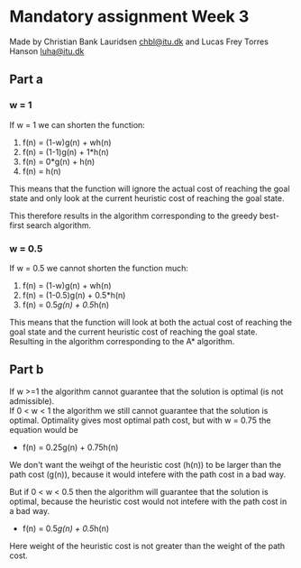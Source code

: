 # Mandatory assignment Week 3

Made by Christian Bank Lauridsen [chbl@itu.dk](mailto:chbl@itu.dk) and Lucas Frey Torres Hanson [luha@itu.dk](mailto:luha@itu.dk)

## Part a

### w = 1

If w = 1 we can shorten the function:

1. f(n) = (1-w)g(n) + wh(n)
2. f(n) = (1-1)g(n) + 1*h(n)
3. f(n) = 0*g(n) + h(n)
4. f(n) = h(n)

This means that the function will ignore the actual cost of reaching the goal state and only look at the current heuristic cost of reaching the goal state.

This therefore results in the algorithm corresponding to the greedy best-first search algorithm.

### w = 0.5

If w = 0.5 we cannot shorten the function much:

1. f(n) = (1-w)g(n) + wh(n)
2. f(n) = (1-0.5)g(n) + 0.5*h(n)
3. f(n) = 0.5*g(n) + 0.5*h(n)

This means that the function will look at both the actual cost of reaching the goal state and the current heuristic cost of reaching the goal state.
Resulting in the algorithm corresponding to the A* algorithm.

## Part b

If w >=1 the algorithm cannot guarantee that the solution is optimal (is not admissible).\
If 0 < w < 1 the algorithm we still cannot guarantee that the solution is optimal. 
Optimality gives most optimal path cost, but with w = 0.75 the equation would be

- f(n) = 0.25g(n) + 0.75h(n)

We don't want the weihgt of the heuristic cost (h(n)) to be larger than the path cost (g(n)), because it would intefere with the path cost in a bad way. 

But if 0 < w < 0.5 then the algorithm will guarantee that the solution is optimal, because the heuristic cost would not intefere with the path cost in a bad way.

- f(n) = 0.5*g(n) + 0.5*h(n)

Here weight of the heuristic cost is not greater than the weight of the path cost.
